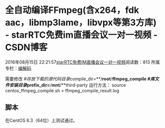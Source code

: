 # 全自动编译FFmpeg(含x264，fdk aac，libmp3lame，libvpx等第3方库) - starRTC免费im直播会议一对一视频 - CSDN博客
2016年08月15日 22:21:57[starRTC免费IM直播会议一对一视频](https://me.csdn.net/elesos)阅读数：813
所属专栏：[](https://blog.csdn.net/column/details/.html)[编解码](https://blog.csdn.net/column/details/12721.html)

需要修改
*#存放下载的源代码目录*compile_dir=**/**root**/**ffmpeg_compile
*#库文件安装目录*prefix_dir=**/**mnt**/**third-party
运行方法：
source centos_ffmpeg_compile.sh > ffmpeg_compile_result.log
## 脚本
在CentOS 6.3（64位）上测试通过。
